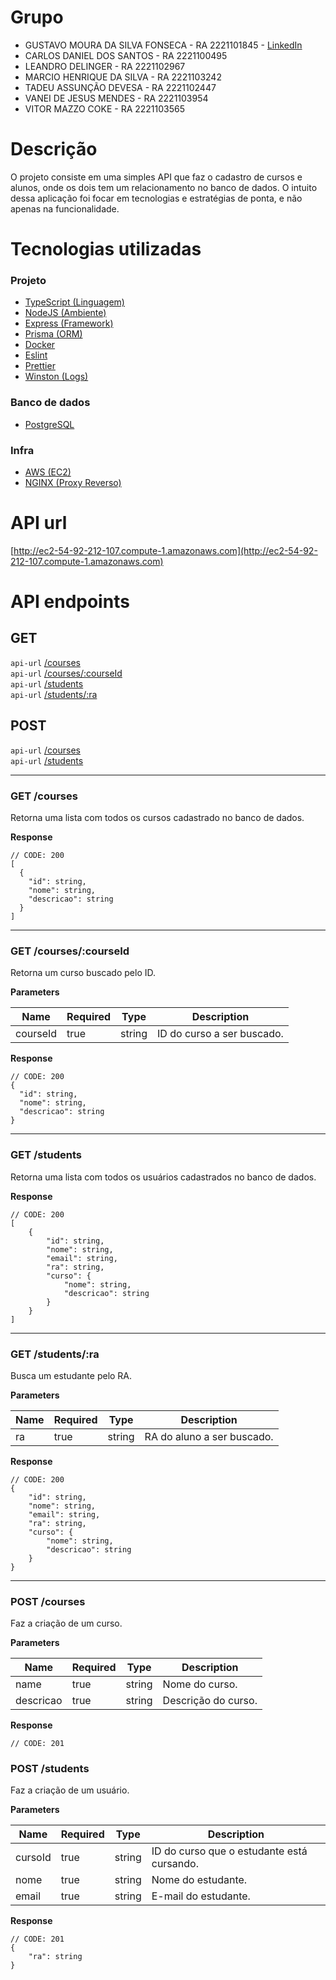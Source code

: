 # Grupo

- GUSTAVO MOURA DA SILVA FONSECA - RA 2221101845 - [LinkedIn](https://www.linkedin.com/in/gustavomoura5555/)
- CARLOS DANIEL DOS SANTOS - RA 2221100495
- LEANDRO DELINGER - RA 2221102967
- MARCIO HENRIQUE DA SILVA - RA 2221103242
- TADEU ASSUNÇÃO DEVESA - RA 2221102447
- VANEI DE JESUS MENDES - RA 2221103954
- VITOR MAZZO COKE - RA 2221103565

# Descrição

O projeto consiste em uma simples API que faz o cadastro de cursos e alunos, onde os dois tem um
relacionamento no banco de dados. O intuito dessa aplicação foi focar em tecnologias e estratégias de ponta, e não apenas na funcionalidade.

# Tecnologias utilizadas

### Projeto
- [TypeScript (Linguagem)](https://www.typescriptlang.org/)
- [NodeJS (Ambiente)](https://nodejs.org)
- [Express (Framework)](https://expressjs.com/pt-br/)
- [Prisma (ORM)](https://www.prisma.io/)
- [Docker](https://www.docker.com/)
- [Eslint](https://eslint.org/)
- [Prettier](https://prettier.io/)
- [Winston (Logs)](https://github.com/winstonjs/winston)

### Banco de dados
- [PostgreSQL](https://www.postgresql.org/)

### Infra
- [AWS (EC2)](https://aws.amazon.com/pt/ec2/)
- [NGINX (Proxy Reverso)](https://www.nginx.com/)

# API url

[http://ec2-54-92-212-107.compute-1.amazonaws.com](http://ec2-54-92-212-107.compute-1.amazonaws.com)

# API endpoints

## GET
`api-url` [/courses](http://ec2-54-92-212-107.compute-1.amazonaws.com/courses) <br/>
`api-url` [/courses/:courseId](http://ec2-54-92-212-107.compute-1.amazonaws.com/courses/:courseId) <br/>
`api-url` [/students](http://ec2-54-92-212-107.compute-1.amazonaws.com/students) <br/>
`api-url` [/students/:ra](http://ec2-54-92-212-107.compute-1.amazonaws.com/students/:ra) <br/>

## POST
`api-url` [/courses](http://ec2-54-92-212-107.compute-1.amazonaws.com/courses) <br/>
`api-url` [/students](http://ec2-54-92-212-107.compute-1.amazonaws.com/students) <br/>
___

### GET /courses
Retorna uma lista com todos os cursos cadastrado no banco de dados.

**Response**

```
// CODE: 200
[
  {
    "id": string,
    "nome": string,
    "descricao": string
  }
]
```
___

### GET /courses/:courseId
Retorna um curso buscado pelo ID.

**Parameters**

| Name     | Required | Type   | Description                |
|----------|----------|--------|----------------------------|
| courseId | true     | string | ID do curso a ser buscado. |

**Response**

```
// CODE: 200
{
  "id": string,
  "nome": string,
  "descricao": string
}
```
___

### GET /students
Retorna uma lista com todos os usuários cadastrados no banco de dados.

**Response**

```
// CODE: 200
[
	{
		"id": string,
		"nome": string,
		"email": string,
		"ra": string,
		"curso": {
			"nome": string,
			"descricao": string
		}
	}
]
```
___

### GET /students/:ra
Busca um estudante pelo RA.

**Parameters**

| Name     | Required | Type   | Description                |
|----------|----------|--------|----------------------------|
| ra | true     | string | RA do aluno a ser buscado. |

**Response**

```
// CODE: 200
{
	"id": string,
	"nome": string,
	"email": string,
	"ra": string,
	"curso": {
		"nome": string,
		"descricao": string
	}
}
```
___

### POST /courses
Faz a criação de um curso.

**Parameters**

| Name      | Required | Type   | Description         |
|-----------|----------|--------|---------------------|
| name      | true     | string | Nome do curso.      |
| descricao | true     | string | Descrição do curso. |

**Response**

```
// CODE: 201
```

### POST /students
Faz a criação de um usuário.

**Parameters**

| Name    | Required | Type   | Description                                |
|---------|----------|--------|--------------------------------------------|
| cursoId | true     | string | ID do curso que o estudante está cursando. |
| nome    | true     | string | Nome do estudante.                         |
| email   | true     | string | E-mail do estudante.                       |

**Response**

```
// CODE: 201
{
	"ra": string
}
```
